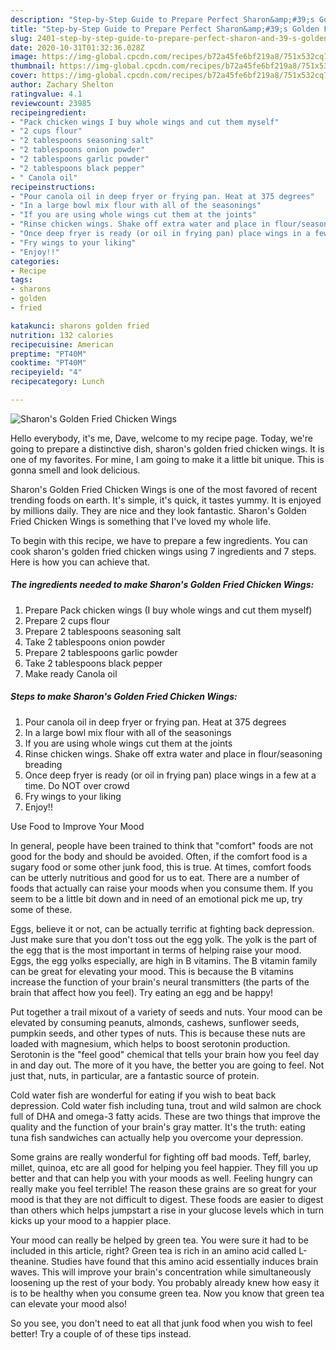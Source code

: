 ```yaml
---
description: "Step-by-Step Guide to Prepare Perfect Sharon&amp;#39;s Golden Fried Chicken Wings"
title: "Step-by-Step Guide to Prepare Perfect Sharon&amp;#39;s Golden Fried Chicken Wings"
slug: 2401-step-by-step-guide-to-prepare-perfect-sharon-and-39-s-golden-fried-chicken-wings
date: 2020-10-31T01:32:36.028Z
image: https://img-global.cpcdn.com/recipes/b72a45fe6bf219a8/751x532cq70/sharons-golden-fried-chicken-wings-recipe-main-photo.jpg
thumbnail: https://img-global.cpcdn.com/recipes/b72a45fe6bf219a8/751x532cq70/sharons-golden-fried-chicken-wings-recipe-main-photo.jpg
cover: https://img-global.cpcdn.com/recipes/b72a45fe6bf219a8/751x532cq70/sharons-golden-fried-chicken-wings-recipe-main-photo.jpg
author: Zachary Shelton
ratingvalue: 4.1
reviewcount: 23985
recipeingredient:
- "Pack chicken wings I buy whole wings and cut them myself"
- "2 cups flour"
- "2 tablespoons seasoning salt"
- "2 tablespoons onion powder"
- "2 tablespoons garlic powder"
- "2 tablespoons black pepper"
- " Canola oil"
recipeinstructions:
- "Pour canola oil in deep fryer or frying pan. Heat at 375 degrees"
- "In a large bowl mix flour with all of the seasonings"
- "If you are using whole wings cut them at the joints"
- "Rinse chicken wings. Shake off extra water and place in flour/seasoning breading"
- "Once deep fryer is ready (or oil in frying pan) place wings in a few at a time. Do NOT over crowd"
- "Fry wings to your liking"
- "Enjoy!!"
categories:
- Recipe
tags:
- sharons
- golden
- fried

katakunci: sharons golden fried 
nutrition: 132 calories
recipecuisine: American
preptime: "PT40M"
cooktime: "PT40M"
recipeyield: "4"
recipecategory: Lunch

---
```



![Sharon&#39;s Golden Fried Chicken Wings](https://img-global.cpcdn.com/recipes/b72a45fe6bf219a8/751x532cq70/sharons-golden-fried-chicken-wings-recipe-main-photo.jpg)

Hello everybody, it's me, Dave, welcome to my recipe page. Today, we're going to prepare a distinctive dish, sharon&#39;s golden fried chicken wings. It is one of my favorites. For mine, I am going to make it a little bit unique. This is gonna smell and look delicious.



Sharon&#39;s Golden Fried Chicken Wings is one of the most favored of recent trending foods on earth. It's simple, it's quick, it tastes yummy. It is enjoyed by millions daily. They are nice and they look fantastic. Sharon&#39;s Golden Fried Chicken Wings is something that I've loved my whole life.


To begin with this recipe, we have to prepare a few ingredients. You can cook sharon&#39;s golden fried chicken wings using 7 ingredients and 7 steps. Here is how you can achieve that.

<!--inarticleads1-->

##### The ingredients needed to make Sharon&#39;s Golden Fried Chicken Wings:

1. Prepare Pack chicken wings (I buy whole wings and cut them myself)
1. Prepare 2 cups flour
1. Prepare 2 tablespoons seasoning salt
1. Take 2 tablespoons onion powder
1. Prepare 2 tablespoons garlic powder
1. Take 2 tablespoons black pepper
1. Make ready  Canola oil




<!--inarticleads2-->

##### Steps to make Sharon&#39;s Golden Fried Chicken Wings:

1. Pour canola oil in deep fryer or frying pan. Heat at 375 degrees
1. In a large bowl mix flour with all of the seasonings
1. If you are using whole wings cut them at the joints
1. Rinse chicken wings. Shake off extra water and place in flour/seasoning breading
1. Once deep fryer is ready (or oil in frying pan) place wings in a few at a time. Do NOT over crowd
1. Fry wings to your liking
1. Enjoy!!




Use Food to Improve Your Mood


In general, people have been trained to think that "comfort" foods are not good for the body and should be avoided. Often, if the comfort food is a sugary food or some other junk food, this is true. At times, comfort foods can be utterly nutritious and good for us to eat. There are a number of foods that actually can raise your moods when you consume them. If you seem to be a little bit down and in need of an emotional pick me up, try some of these.

Eggs, believe it or not, can be actually terrific at fighting back depression. Just make sure that you don't toss out the egg yolk. The yolk is the part of the egg that is the most important in terms of helping raise your mood. Eggs, the egg yolks especially, are high in B vitamins. The B vitamin family can be great for elevating your mood. This is because the B vitamins increase the function of your brain's neural transmitters (the parts of the brain that affect how you feel). Try eating an egg and be happy!

Put together a trail mixout of a variety of seeds and nuts. Your mood can be elevated by consuming peanuts, almonds, cashews, sunflower seeds, pumpkin seeds, and other types of nuts. This is because these nuts are loaded with magnesium, which helps to boost serotonin production. Serotonin is the "feel good" chemical that tells your brain how you feel day in and day out. The more of it you have, the better you are going to feel. Not just that, nuts, in particular, are a fantastic source of protein.

Cold water fish are wonderful for eating if you wish to beat back depression. Cold water fish including tuna, trout and wild salmon are chock full of DHA and omega-3 fatty acids. These are two things that improve the quality and the function of your brain's gray matter. It's the truth: eating tuna fish sandwiches can actually help you overcome your depression. 

Some grains are really wonderful for fighting off bad moods. Teff, barley, millet, quinoa, etc are all good for helping you feel happier. They fill you up better and that can help you with your moods as well. Feeling hungry can really make you feel terrible! The reason these grains are so great for your mood is that they are not difficult to digest. These foods are easier to digest than others which helps jumpstart a rise in your glucose levels which in turn kicks up your mood to a happier place.

Your mood can really be helped by green tea. You were sure it had to be included in this article, right? Green tea is rich in an amino acid called L-theanine. Studies have found that this amino acid essentially induces brain waves. This will improve your brain's concentration while simultaneously loosening up the rest of your body. You probably already knew how easy it is to be healthy when you consume green tea. Now you know that green tea can elevate your mood also!

So you see, you don't need to eat all that junk food when you wish to feel better! Try  a  couple of  of  these  tips  instead.

